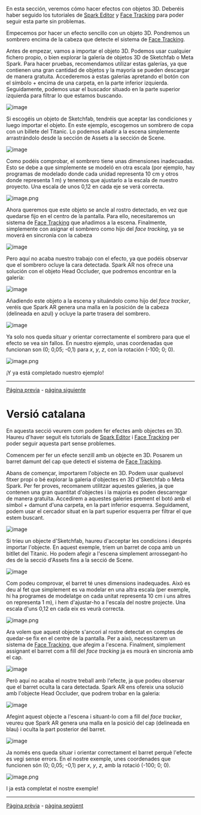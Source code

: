 En esta sección, veremos cómo hacer efectos con objetos 3D. Deberéis haber seguido los tutoriales de [Spark Editor](Studio.md) y [Face Tracking](Face-Tracking.md) para poder seguir esta parte sin problemas.

Empecemos por hacer un efecto sencillo con un objeto 3D. Pondremos un sombrero encima de la cabeza que detecte el sistema de [Face Tracking](Face-Tracking.md). 

Antes de empezar, vamos a importar el objeto 3D. Podemos usar cualquier fichero propio, o bien explorar la galería de objetos 3D de Sketchfab o Meta Spark. Para hacer pruebas, recomendamos utilizar estas galerías, ya que contienen una gran cantidad de objetos y la mayoría se pueden descargar de manera gratuita. Accederemos a estas galerías apretando el botón con el símbolo + encima de una carpeta, en la parte inferior izquierda. Seguidamente, podemos usar el buscador situado en la parte superior izquierda para filtrar lo que estamos buscando.

![image](uploads/89fa1b94c8e14956a7dc6070a5209352/image.png) 

Si escogéis un objeto de Sketchfab, tendréis que aceptar las condiciones y luego importar el objeto. En este ejemplo, escogemos un sombrero de copa con un billete del Titanic. Lo podemos añadir a la escena simplemente arrastrándolo desde la sección de Assets a la sección de Scene.

![image](uploads/2b69f327e0dbd2fc3cdcecd7d1ebb818/image.png)

Como podéis comprobar, el sombrero tiene unas dimensiones inadecuadas. Esto se debe a que simplemente se modeló en otra escala (por ejemplo, hay programas de modelado donde cada unidad representa 10 cm y otros donde representa 1 m) y tenemos que ajustarlo a la escala de nuestro proyecto. Una escala de unos 0,12 en cada eje se verá correcta.

![image.png](uploads/d22bc985d84c3e08100829c7d83a8877/image.png)

Ahora queremos que este objeto se ancle al rostro detectado, en vez que quedarse fijo en el centro de la pantalla. Para ello, necesitaremos un sistema de [Face Tracking](Face-Tracking.md) que añadimos a la escena. Finalmente, simplemente con asignar el sombrero como hijo del _face tracking_, ya se moverá en sincronía con la cabeza 

![image](uploads/b418f24a81012e436aebb8e936f5b08e/image.png)

Pero aquí no acaba nuestro trabajo con el efecto, ya que podéis observar que el sombrero ocluye la cara detectada. Spark AR nos ofrece una solución con el objeto Head Occluder, que podremos encontrar en la galería:

![image](uploads/e268247e10219a24be609a2a93f9573f/image.png) 

Añadiendo este objeto a la escena y situándolo como hijo del _face tracker_, veréis que Spark AR genera una malla en la posición de la cabeza (delineada en azul) y ocluye la parte trasera del sombrero. 

![image](uploads/4e110b6ab7905aa1116ee219e019d46f/image.png)

Ya solo nos queda situar y orientar correctamente el sombrero para que el efecto se vea sin fallos. En nuestro ejemplo, unas coordenadas que funcionan son (0; 0,05; -0,1) para _x_, _y_, _z_, con la rotación (-100; 0; 0).

![image.png](uploads/8b305464f6ede044d083cb9f18a2abed/image.png)

¡Y ya está completado nuestro ejemplo!

---
[Página previa](Plane-Tracker.md) - [página siguiente](Animaciones.md)



# Versió catalana

En aquesta secció veurem com podem fer efectes amb objectes en 3D. Haureu d'haver seguit els tutorials de [Spark Editor](Studio.md) i [Face Tracking](Face-Tracking.md) per poder seguir aquesta part sense problemes.

Comencem per fer un efecte senzill amb un objecte en 3D. Posarem un barret damunt del cap que detecti el sistema de [Face Tracking](Face-Tracking.md). 

Abans de començar, importarem l'objecte en 3D. Podem usar qualsevol fitxer propi o bé explorar la galeria d'objectes en 3D d'Sketchfab o Meta Spark. Per fer proves, recomanem utilitzar aquestes galeries, ja que contenen una gran quantitat d'objectes i la majoria es poden descarregar de manera gratuïta. Accedirem a aquestes galeries prement el botó amb el símbol + damunt d'una carpeta, en la part inferior esquerra. Seguidament, podem usar el cercador situat en la part superior esquerra per filtrar el que estem buscant.

![image](uploads/89fa1b94c8e14956a7dc6070a5209352/image.png) 

Si trieu un objecte d'Sketchfab, haureu d'acceptar les condicions i després importar l'objecte. En aquest exemple, triem un barret de copa amb un bitllet del Titanic. Ho podem afegir a l'escena simplement arrossegant-ho des de la secció d'Assets fins a la secció de Scene.

![image](uploads/2b69f327e0dbd2fc3cdcecd7d1ebb818/image.png)

Com podeu comprovar, el barret té unes dimensions inadequades. Això es deu al fet que simplement es va modelar en una altra escala (per exemple, hi ha programes de modelatge on cada unitat representa 10 cm i uns altres on representa 1 m), i hem d'ajustar-ho a l'escala del nostre projecte. Una escala d'uns 0,12 en cada eix es veurà correcta.

![image.png](uploads/d22bc985d84c3e08100829c7d83a8877/image.png)

Ara volem que aquest objecte s'ancori al rostre detectat en comptes de quedar-se fix en el centre de la pantalla. Per a això, necessitarem un sistema de [Face Tracking](Face-Tracking.md), que afegim a l'escena. Finalment, simplement assignant el barret com a fill del _face tracking_ ja es mourà en sincronia amb el cap. 

![image](uploads/b418f24a81012e436aebb8e936f5b08e/image.png)

Però aquí no acaba el nostre treball amb l'efecte, ja que podeu observar que el barret oculta la cara detectada. Spark AR ens ofereix una solució amb l'objecte Head Occluder, que podrem trobar en la galeria:

![image](uploads/e268247e10219a24be609a2a93f9573f/image.png) 

Afegint aquest objecte a l'escena i situant-lo com a fill del _face tracker_, veureu que Spark AR genera una malla en la posició del cap (delineada en blau) i oculta la part posterior del barret. 

![image](uploads/4e110b6ab7905aa1116ee219e019d46f/image.png)

Ja només ens queda situar i orientar correctament el barret perquè l'efecte es vegi sense errors. En el nostre exemple, unes coordenades que funcionen són (0; 0,05; -0,1) per _x_, _y_, _z_, amb la rotació (-100; 0; 0).

![image.png](uploads/8b305464f6ede044d083cb9f18a2abed/image.png)

I ja està completat el nostre exemple!

---
[Pàgina prèvia](Plane-Tracker.md) - [pàgina següent](Animaciones.md)
